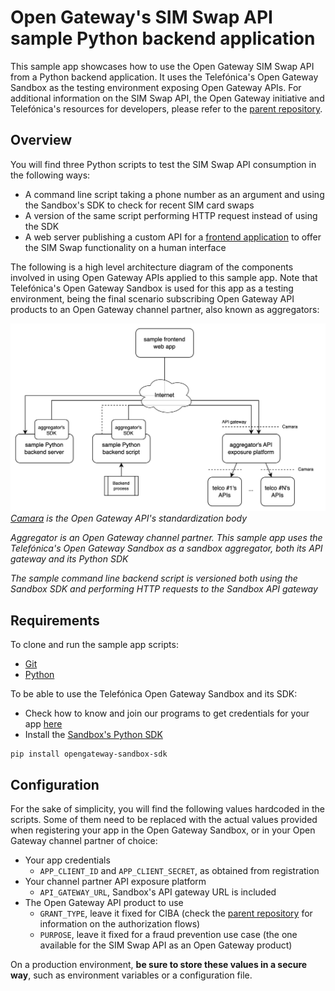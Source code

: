 # Open Gateway's SIM Swap API sample Python backend application

This sample app showcases how to use the Open Gateway SIM Swap API from a Python backend application. It uses the Telefónica's Open Gateway Sandbox as the testing environment exposing Open Gateway APIs. For additional information on the SIM Swap API, the Open Gateway initiative and Telefónica's resources for developers, please refer to the [parent repository](https://github.com/Telefonica/opengateway-samples-simswap).

## Overview

You will find three Python scripts to test the SIM Swap API consumption in the following ways:
- A command line script taking a phone number as an argument and using the Sandbox's SDK to check for recent SIM card swaps
- A version of the same script performing HTTP request instead of using the SDK
- A web server publishing a custom API for a [frontend application](https://github.com/Telefonica/opengateway-samples-simswap-frontend) to offer the SIM Swap functionality on a human interface

The following is a high level architecture diagram of the components involved in using Open Gateway APIs applied to this sample app. Note that Telefónica's Open Gateway Sandbox is used for this app as a testing environment, being the final scenario subscribing Open Gateway API products to an Open Gateway channel partner, also known as aggregators:

![High level architecture diagram](architecture.png)
*[Camara](https://camaraproject.org) is the Open Gateway API's standardization body*

*Aggregator is an Open Gateway channel partner. This sample app uses the Telefónica's Open Gateway Sandbox as a sandbox aggregator, both its API gateway and its Python SDK*

*The sample command line backend script is versioned both using the Sandbox SDK and performing HTTP requests to the Sandbox API gateway*

## Requirements

To clone and run the sample app scripts:
- [Git](https://git-scm.com/downloads)
- [Python](https://www.python.org/downloads/)

To be able to use the Telefónica Open Gateway Sandbox and its SDK:
- Check how to know and join our programs to get credentials for your app [here](https://github.com/Telefonica/opengateway-samples-simswap)
- Install the [Sandbox's Python SDK](https://pypi.org/project/opengateway-sandbox-sdk/)

```Shell
pip install opengateway-sandbox-sdk
```

## Configuration

For the sake of simplicity, you will find the following values hardcoded in the scripts. Some of them need to be replaced with the actual values provided when registering your app in the Open Gateway Sandbox, or in your Open Gateway channel partner of choice:
- Your app credentials
	- `APP_CLIENT_ID` and `APP_CLIENT_SECRET`, as obtained from registration
- Your channel partner API exposure platform
	- `API_GATEWAY_URL`, Sandbox's API gateway URL is included
- The Open Gateway API product to use
	- `GRANT_TYPE`, leave it fixed for CIBA (check the [parent repository](https://github.com/Telefonica/opengateway-samples-simswap) for information on the authorization flows)
	- `PURPOSE`, leave it fixed for a fraud prevention use case (the one available for the SIM Swap API as an Open Gateway product)

On a production environment, **be sure to store these values in a secure way**, such as environment variables or a configuration file.